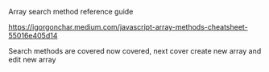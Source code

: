 Array search method reference guide

https://igorgonchar.medium.com/javascript-array-methods-cheatsheet-55016e405d14

Search methods are covered now covered, next cover create new array and edit new array